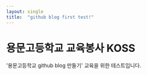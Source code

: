 ```yaml
---
layout: single
title:  "github blog first test!"
---
```


# 용문고등학교 교육봉사 KOSS
'용문고등학교 github blog 만들기' 교육을 위한 테스트입니다.

